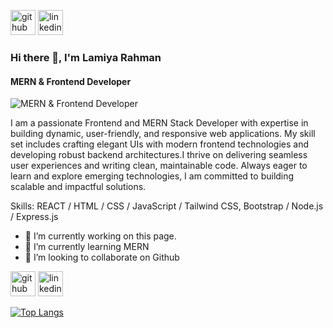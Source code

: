 [<img src='https://cdn.jsdelivr.net/npm/simple-icons@3.0.1/icons/github.svg' alt='github' height='40'>](https://github.com/lamiyaarahman)  [<img src='https://cdn.jsdelivr.net/npm/simple-icons@3.0.1/icons/linkedin.svg' alt='linkedin' height='40'>](https://www.linkedin.com/in/https://www.linkedin.com/in/lamiyarahman//)  


### Hi there 👋, I'm Lamiya Rahman
#### MERN & Frontend Developer
![MERN & Frontend Developer](https://i.imghippo.com/files/Qql3804JCQ.PNG)

I am a passionate Frontend and MERN Stack Developer with expertise in building dynamic, user-friendly, and responsive web applications. My skill set includes crafting elegant UIs with modern frontend technologies and developing robust backend architectures.I thrive on delivering seamless user experiences and writing clean, maintainable code. Always eager to learn and explore emerging technologies, I am committed to building scalable and impactful solutions.

Skills: REACT / HTML / CSS / JavaScript / Tailwind CSS, Bootstrap / Node.js / Express.js

- 🔭 I’m currently working on this page. 
- 🌱 I’m currently learning MERN 
- 👯 I’m looking to collaborate on Github 


[<img src='https://cdn.jsdelivr.net/npm/simple-icons@3.0.1/icons/github.svg' alt='github' height='40'>](https://github.com/lamiyaarahman)  [<img src='https://cdn.jsdelivr.net/npm/simple-icons@3.0.1/icons/linkedin.svg' alt='linkedin' height='40'>](https://www.linkedin.com/in/https://www.linkedin.com/in/lamiyarahman//)  

[![Top Langs](https://github-readme-stats.vercel.app/api/top-langs/?username=lamiyaarahman)](https://github.com/anuraghazra/github-readme-stats)
